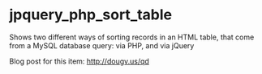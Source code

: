 # jpquery_php_sort_table
Shows two different ways of sorting records in an HTML table, that come from a MySQL database query: via PHP, and via jQuery

Blog post for this item: http://dougv.us/qd
